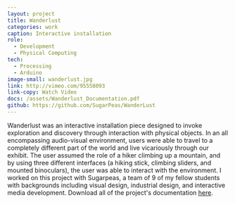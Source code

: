```yaml
---
layout: project
title: Wanderlust
categories: work
caption: Interactive installation
role:
  - Development
  - Physical Computing
tech: 
  - Processing
  - Arduino
image-small: wanderlust.jpg
link: http://vimeo.com/95558093
link-copy: Watch Video
docs: /assets/Wanderlust_Documentation.pdf
github: https://github.com/SugarPeas/WanderLust
---
```


Wanderlust was an interactive installation piece designed to invoke exploration and discovery through interaction with physical objects. In an all encompassing audio-visual environment, users were able to travel to a completely different part of the world and live vicariously through our exhibit. The user assumed the role of a hiker climbing up a mountain, and by using three different interfaces (a hiking stick, climbing sliders, and mounted binoculars), the user was able to interact with the environment. I worked on this project with Sugarpeas, a team of 9 of my fellow students with backgrounds including visual design, industrial design, and interactive media development. Download all of the project's documentation <a href="/assets/Wanderlust_Documentation.pdf" download="Wanderlust_Documentation.pdf">here</a>.